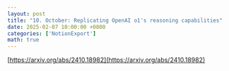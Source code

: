 ```yaml
---
layout: post
title: "10. October: Replicating OpenAI o1's reasoning capabilities"
date: 2025-02-07 10:00:00 +0800
categories: ['NotionExport']
math: true
---
```


[https://arxiv.org/abs/2410.18982](https://arxiv.org/abs/2410.18982)
